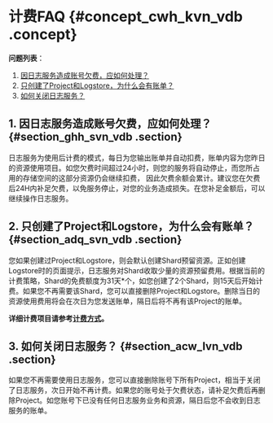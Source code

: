 # 计费FAQ {#concept_cwh_kvn_vdb .concept}

**问题列表**：

1.  [因日志服务造成账号欠费，应如何处理？](#section_ybw_lvn_vdb)
2.  [只创建了Project和Logstore，为什么会有账单？](#section_zbw_lvn_vdb)
3.  [如何关闭日志服务？](#section_acw_lvn_vdb)

## 1. 因日志服务造成账号欠费，应如何处理？ {#section_ghh_svn_vdb .section}

日志服务为使用后计费的模式，每日为您输出账单并自动扣费，账单内容为您昨日的资源使用项目。如您欠费时间超过24小时，则您的服务将自动停止，而您所占用的存储空间的这部分资源仍会继续扣费， 因此欠费余额会累计。建议您在欠费后24H内补足欠费，以免服务停止，对您的业务造成损失。在您补足金额后，可以继续操作日志服务。

## 2. 只创建了Project和Logstore，为什么会有账单？ {#section_adq_svn_vdb .section}

您如果创建过Project和Logstore，则会默认创建Shard预留资源。正如创建Logstore时的页面提示，日志服务对Shard收取少量的资源预留费用。根据当前的计费策略，Shard的免费额度为31天\*个，如您创建了2个Shard，则15天后开始计费。如果您不再需要该Shard，您可以直接删除Project和Logstore。删除当日的资源使用费用将会在次日为您发送账单，隔日后将不再有该Project的账单。

**详细计费项目请参考[计费方式](intl.zh-CN/产品定价/计费方式.md)。**

## 3. 如何关闭日志服务？ {#section_acw_lvn_vdb .section}

如果您不再需要使用日志服务，您可以直接删除账号下所有Project，相当于关闭了日志服务，次日开始不再计费。如果您的账号处于欠费状态，请补足欠费后再删除Project。如您账号下已没有任何日志服务业务和资源，隔日后您不会收到日志服务的账单。

